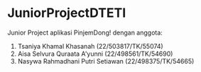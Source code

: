 # JuniorProjectDTETI
Junior Project aplikasi PinjemDong! dengan anggota:
1. Tsaniya Khamal Khasanah (22/503817/TK/55074)
2. Aisa Selvura Quraata A'yunni (22/498561/TK/54690)
3. Nasywa Rahmadhani Putri Setiawan (22/498375/TK/54665)

